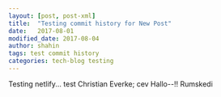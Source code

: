 ```yaml
---
layout: [post, post-xml]
title:  "Testing commit history for New Post"
date:   2017-08-01 
modified_date: 2017-08-04
author: shahin
tags: test commit history
categories: tech-blog testing
---
```

Testing netlify...
test
Christian Everke; cev
Hallo--!! Rumskedi
